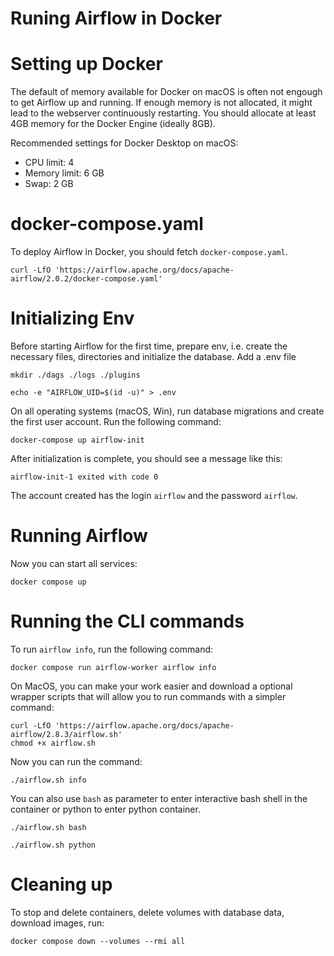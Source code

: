 # Runing Airflow in Docker

# Setting up Docker

The default of memory available for Docker on macOS is often not engough to get Airflow up and running. If enough memory is not allocated, it might lead to the webserver continuously restarting. You should allocate at least 4GB memory for the Docker Engine (ideally 8GB).

Recommended settings for Docker Desktop on macOS:

- CPU limit: 4
- Memory limit: 6 GB
- Swap: 2 GB

# docker-compose.yaml

To deploy Airflow in Docker, you should fetch `docker-compose.yaml`.

```
curl -LfO 'https://airflow.apache.org/docs/apache-airflow/2.0.2/docker-compose.yaml'
```

# Initializing Env

Before starting Airflow for the first time, prepare env, i.e. create the necessary files, directories and initialize the database.
Add a .env file

```
mkdir ./dags ./logs ./plugins
```

```
echo -e "AIRFLOW_UID=$(id -u)" > .env
```

On all operating systems (macOS, Win), run database migrations and create the first user account. Run the following command:

```
docker-compose up airflow-init
```

After initialization is complete, you should see a message like this:

```
airflow-init-1 exited with code 0
```

The account created has the login `airflow` and the password `airflow`.

# Running Airflow

Now you can start all services:

```
docker compose up
```

# Running the CLI commands

To run `airflow info`, run the following command:

```
docker compose run airflow-worker airflow info
```

On MacOS, you can make your work easier and download a optional wrapper scripts that will allow you to run commands with a simpler command:

```
curl -LfO 'https://airflow.apache.org/docs/apache-airflow/2.8.3/airflow.sh'
chmod +x airflow.sh
```

Now you can run the command:

```
./airflow.sh info
```

You can also use `bash` as parameter to enter interactive bash shell in the container or python to enter python container.

```
./airflow.sh bash
```

```
./airflow.sh python
```

# Cleaning up

To stop and delete containers, delete volumes with database data, download images, run:

```
docker compose down --volumes --rmi all
```
